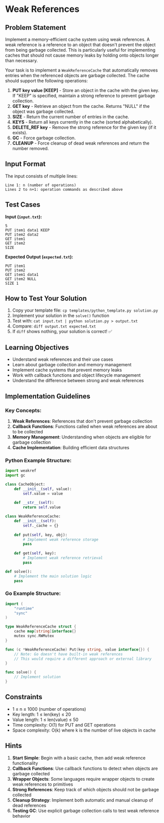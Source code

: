 # Weak References

## Problem Statement

Implement a memory-efficient cache system using weak references. A weak reference is a reference to an object that doesn't prevent the object from being garbage collected. This is particularly useful for implementing caches that should not cause memory leaks by holding onto objects longer than necessary.

Your task is to implement a `WeakReferenceCache` that automatically removes entries when the referenced objects are garbage collected. The cache should support the following operations:

1. **PUT key value [KEEP]** - Store an object in the cache with the given key. If "KEEP" is specified, maintain a strong reference to prevent garbage collection.
2. **GET key** - Retrieve an object from the cache. Returns "NULL" if the object was garbage collected.
3. **SIZE** - Return the current number of entries in the cache.
4. **KEYS** - Return all keys currently in the cache (sorted alphabetically).
5. **DELETE_REF key** - Remove the strong reference for the given key (if it exists).
6. **GC** - Force garbage collection.
7. **CLEANUP** - Force cleanup of dead weak references and return the number removed.

## Input Format

The input consists of multiple lines:
```
Line 1: n (number of operations)
Lines 2 to n+1: operation commands as described above
```

## Test Cases
**Input (`input.txt`):**
```
5
PUT item1 data1 KEEP
PUT item2 data2
GET item1
GET item2
SIZE
```

**Expected Output (`expected.txt`):**
```
PUT item1
PUT item2
GET item1 data1
GET item2 NULL
SIZE 1
```

## How to Test Your Solution
1. Copy your template file: `cp templates/python_template.py solution.py`
2. Implement your solution in the `solve()` function
3. Test with: `cat input.txt | python solution.py > output.txt`
4. Compare: `diff output.txt expected.txt`
5. If `diff` shows nothing, your solution is correct! ✅

## Learning Objectives
- Understand weak references and their use cases
- Learn about garbage collection and memory management
- Implement cache systems that prevent memory leaks
- Work with callback functions and object lifecycle management
- Understand the difference between strong and weak references

## Implementation Guidelines

### Key Concepts:
1. **Weak References**: References that don't prevent garbage collection
2. **Callback Functions**: Functions called when weak references are about to be collected
3. **Memory Management**: Understanding when objects are eligible for garbage collection
4. **Cache Implementation**: Building efficient data structures

### Python Example Structure:
```python
import weakref
import gc

class CacheObject:
    def __init__(self, value):
        self.value = value
    
    def __str__(self):
        return self.value

class WeakReferenceCache:
    def __init__(self):
        self._cache = {}
    
    def put(self, key, obj):
        # Implement weak reference storage
        pass
    
    def get(self, key):
        # Implement weak reference retrieval
        pass

def solve():
    # Implement the main solution logic
    pass
```

### Go Example Structure:
```go
import (
    "runtime"
    "sync"
)

type WeakReferenceCache struct {
    cache map[string]interface{}
    mutex sync.RWMutex
}

func (c *WeakReferenceCache) Put(key string, value interface{}) {
    // Note: Go doesn't have built-in weak references
    // This would require a different approach or external library
}

func solve() {
    // Implement solution
}
```

## Constraints
- 1 ≤ n ≤ 1000 (number of operations)
- Key length: 1 ≤ len(key) ≤ 20
- Value length: 1 ≤ len(value) ≤ 50
- Time complexity: O(1) for PUT and GET operations
- Space complexity: O(k) where k is the number of live objects in cache

## Hints
1. **Start Simple**: Begin with a basic cache, then add weak reference functionality
2. **Callback Functions**: Use callback functions to detect when objects are garbage collected
3. **Wrapper Objects**: Some languages require wrapper objects to create weak references to primitives
4. **Strong References**: Keep track of which objects should not be garbage collected
5. **Cleanup Strategy**: Implement both automatic and manual cleanup of dead references
6. **Testing GC**: Use explicit garbage collection calls to test weak reference behavior
